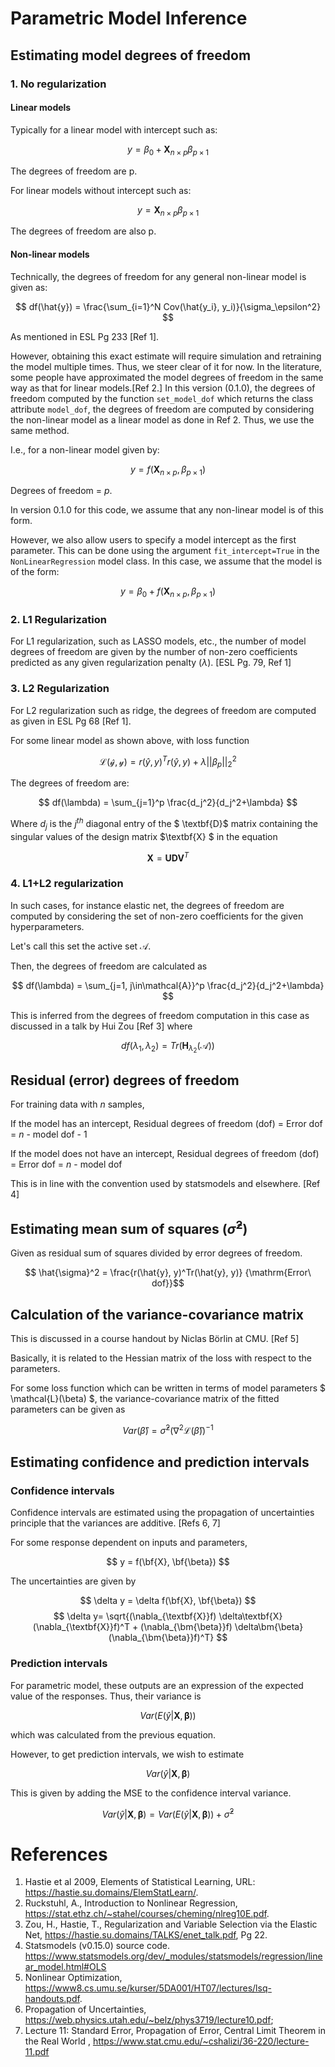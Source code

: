 # Parametric Model Inference

## Estimating model degrees of freedom

### 1. No regularization

#### Linear models
Typically for a linear model with intercept such as:

$$ y = \beta_0 + \textbf{X}_{n \times p}\beta_{p \times 1} $$ 

The degrees of freedom are p.

For linear models without intercept such as:

$$ y = \textbf{X}_{n \times p}\beta_{p \times 1} $$ 

The degrees of freedom are also p. 

#### Non-linear models

Technically, the degrees of freedom for any general non-linear model is given as: 

$$ df(\hat{y}) = \frac{\sum_{i=1}^N Cov(\hat{y_i}, y_i)}{\sigma_\epsilon^2}  $$

As mentioned in ESL Pg 233 [Ref 1]. 

However, obtaining this exact estimate will require simulation and retraining the model multiple times. Thus, we steer clear of it for now. In the literature, some people have approximated the model degrees of freedom in the same way as that for linear models.[Ref 2.] In this version (0.1.0), the degrees of freedom computed by the function `set_model_dof` which returns the class attribute `model_dof`, the degrees of freedom are computed by considering the non-linear model as a linear model as done in Ref 2. Thus, we use the same method. 

I.e., for a non-linear model given by:

$$ y = f(\textbf{X}_{n \times p}, \beta_{p \times 1}) $$

Degrees of freedom = $p$. 

In version 0.1.0 for this code, we assume that any non-linear model is of this form. 

However, we also allow users to specify a model intercept as the first parameter. This can be done using the argument `fit_intercept=True` in the `NonLinearRegression` model class. In this case, we assume that the model is of the form:

$$ y = \beta_0 + f(\textbf{X}_{n \times p}, \beta_{p \times 1}) $$


### 2. L1 Regularization

For L1 regularization, such as LASSO models, etc., the number of model degrees of freedom are given by the number of non-zero coefficients predicted as any given regularization penalty ($\lambda$). [ESL Pg. 79, Ref 1]

### 3. L2 Regularization

For L2 regularization such as ridge, the degrees of freedom are computed as given in ESL Pg 68 [Ref 1]. 

For some linear model as shown above, with loss function

$$ \mathcal{L(\hat{y}, y)} = r(\hat{y}, y)^Tr(\hat{y}, y) + \lambda ||\beta_p||_2^2$$

The degrees of freedom are:

$$ df(\lambda) = \sum_{j=1}^p \frac{d_j^2}{d_j^2+\lambda} $$

Where $d_j$ is the $j^{th}$ diagonal entry of the $ \textbf{D}$ matrix containing the singular values of the design matrix $\textbf{X} $ in the equation

$$ \textbf{X} = \textbf{U}  \textbf{D}  \textbf{V}^T$$

### 4. L1+L2 regularization

In such cases, for instance elastic net, the degrees of freedom are computed by considering the set of non-zero coefficients for the given hyperparameters. 

Let's call this set the active set $\mathcal{A}$. 

Then, the degrees of freedom are calculated as

$$ df(\lambda) = \sum_{j=1, j\in\mathcal{A}}^p \frac{d_j^2}{d_j^2+\lambda} $$

This is inferred from the degrees of freedom computation in this case as discussed in a talk by Hui Zou [Ref 3] where 

$$ df(\lambda_1, \lambda_2) = Tr(\textbf{H}_{\lambda_2}(\mathcal{A})) $$


## Residual (error) degrees of freedom

For training data with $n$ samples,

If the model has an intercept,
Residual degrees of freedom (dof) = Error dof = $n$ - model dof - $1$

If the model does not have an intercept,
Residual degrees of freedom (dof) = Error dof = $n$ - model dof

This is in line with the convention used by statsmodels and elsewhere. [Ref 4]


## Estimating mean sum of squares ($\hat{\sigma}^2$)

Given as residual sum of squares divided by error degrees of freedom.

$$ \hat{\sigma}^2 =  \frac{r(\hat{y}, y)^Tr(\hat{y}, y)} {\mathrm{Error\ dof}}$$

## Calculation of the variance-covariance matrix

This is discussed in a course handout by Niclas Börlin at CMU. [Ref 5] 

Basically, it is related to the Hessian matrix of the loss with respect to the parameters.

For some loss function which can be written in terms of model parameters $ \mathcal{L}(\beta) $, the variance-covariance matrix of the fitted parameters can be given as

$$ Var(\hat{\beta}) = \hat{\sigma}^2(\nabla^2\mathcal{L}(\hat{\beta}))^{-1}$$

## Estimating confidence and prediction intervals

### Confidence intervals
Confidence intervals are estimated using the propagation of uncertainties principle that the variances are additive. [Refs 6, 7]

For some response dependent on inputs and parameters, 

$$ y = f(\bf{X}, \bf{\beta})  $$

The uncertainties are given by

$$ \delta y = \delta f(\bf{X}, \bf{\beta}) $$
$$ \delta y= \sqrt{(\nabla_{\textbf{X}}f) \delta\textbf{X} (\nabla_{\textbf{X}}f)^T
        + (\nabla_{\bm{\beta}}f) \delta\bm{\beta} (\nabla_{\bm{\beta}}f)^T} $$

### Prediction intervals

For parametric model, these outputs are an expression of the expected value of the responses. Thus, their variance is

$$  Var( E(\hat{y} | \mathbf{X}, \bm{\beta})) $$

which was calculated from the previous equation. 

However, to get prediction intervals, we wish to estimate

$$ Var(\hat{y} | \mathbf{X}, \bm{\beta}) $$

This is given by adding the MSE to the confidence interval variance.

$$ Var(\hat{y} | \mathbf{X}, \bm{\beta}) = Var(E(\hat{y} | \mathbf{X}, \bm{\beta})) + 
\hat{\sigma}^2 $$




# References
1. Hastie et al 2009, Elements of Statistical Learning, URL: https://hastie.su.domains/ElemStatLearn/.
2. Ruckstuhl, A., Introduction to Nonlinear Regression, https://stat.ethz.ch/~stahel/courses/cheming/nlreg10E.pdf.
3. Zou, H., Hastie, T., Regularization and Variable
Selection via the Elastic Net, https://hastie.su.domains/TALKS/enet_talk.pdf, Pg 22.
4. Statsmodels (v0.15.0) source code. https://www.statsmodels.org/dev/_modules/statsmodels/regression/linear_model.html#OLS
5. Nonlinear Optimization, https://www8.cs.umu.se/kurser/5DA001/HT07/lectures/lsq-handouts.pdf. 
6. Propagation of Uncertainties, https://web.physics.utah.edu/~belz/phys3719/lecture10.pdf; 
7. Lecture 11: Standard Error, Propagation of
Error, Central Limit Theorem in the Real World
, https://www.stat.cmu.edu/~cshalizi/36-220/lecture-11.pdf